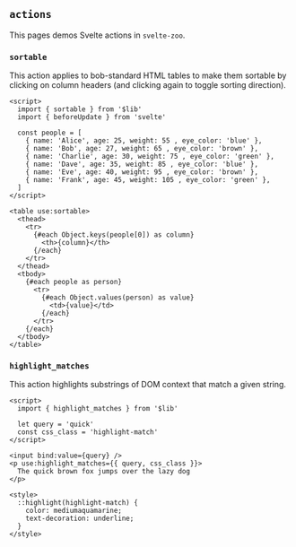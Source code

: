 ## `actions`

This pages demos Svelte actions in `svelte-zoo`.

### `sortable`

This action applies to bob-standard HTML tables to make them sortable by clicking on column headers (and clicking again to toggle sorting direction).

```svelte example
<script>
  import { sortable } from '$lib'
  import { beforeUpdate } from 'svelte'

  const people = [
    { name: 'Alice', age: 25, weight: 55 , eye_color: 'blue' },
    { name: 'Bob', age: 27, weight: 65 , eye_color: 'brown' },
    { name: 'Charlie', age: 30, weight: 75 , eye_color: 'green' },
    { name: 'Dave', age: 35, weight: 85 , eye_color: 'blue' },
    { name: 'Eve', age: 40, weight: 95 , eye_color: 'brown' },
    { name: 'Frank', age: 45, weight: 105 , eye_color: 'green' },
  ]
</script>

<table use:sortable>
  <thead>
    <tr>
      {#each Object.keys(people[0]) as column}
        <th>{column}</th>
      {/each}
    </tr>
  </thead>
  <tbody>
    {#each people as person}
      <tr>
        {#each Object.values(person) as value}
          <td>{value}</td>
        {/each}
      </tr>
    {/each}
  </tbody>
</table>
```

### `highlight_matches`

This action highlights substrings of DOM context that match a given string.

```svelte example
<script>
  import { highlight_matches } from '$lib'

  let query = 'quick'
  const css_class = 'highlight-match'
</script>

<input bind:value={query} />
<p use:highlight_matches={{ query, css_class }}>
  The quick brown fox jumps over the lazy dog
</p>

<style>
  ::highlight(highlight-match) {
    color: mediumaquamarine;
    text-decoration: underline;
  }
</style>
```

